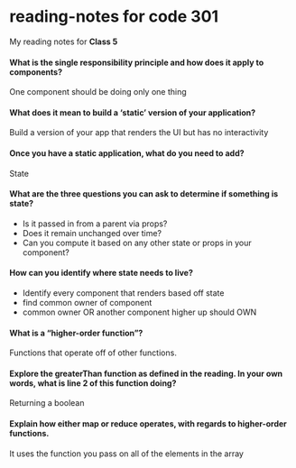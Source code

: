 # reading-notes for code 301

My reading notes for **Class 5**


#### What is the single responsibility principle and how does it apply to components?

One component should be doing only one thing

#### What does it mean to build a ‘static’ version of your application?

Build a version of your app that renders the UI but has no interactivity

#### Once you have a static application, what do you need to add?

State

#### What are the three questions you can ask to determine if something is state?

* Is it passed in from a parent via props?
* Does it remain unchanged over time?
* Can you compute it based on any other state or props in your component?

#### How can you identify where state needs to live?

* Identify every component that renders based off state
* find common owner of component
* common owner OR another component higher up should OWN

#### What is a “higher-order function”?

Functions that operate off of other functions.

#### Explore the greaterThan function as defined in the reading. In your own words, what is line 2 of this function doing?

Returning a boolean 

#### Explain how either map or reduce operates, with regards to higher-order functions.

It uses the function you pass on all of the elements in the array 

